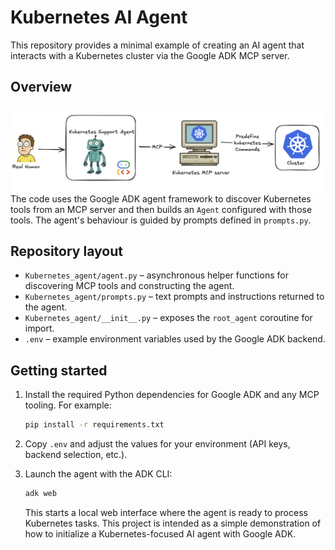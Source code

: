 # Kubernetes AI Agent

This repository provides a minimal example of creating an AI agent that interacts with a Kubernetes cluster via the Google ADK MCP server.

## Overview
![](docs/media/support_agent.png)
The code uses the Google ADK agent framework to discover Kubernetes tools from an MCP server and then builds an `Agent` configured with those tools. The agent's behaviour is guided by prompts defined in `prompts.py`.

## Repository layout

- `Kubernetes_agent/agent.py` – asynchronous helper functions for discovering MCP tools and constructing the agent.
- `Kubernetes_agent/prompts.py` – text prompts and instructions returned to the agent.
- `Kubernetes_agent/__init__.py` – exposes the `root_agent` coroutine for import.
- `.env` – example environment variables used by the Google ADK backend.

## Getting started

1. Install the required Python dependencies for Google ADK and any MCP tooling. For example:
   ```bash
   pip install -r requirements.txt
   ```
2. Copy `.env` and adjust the values for your environment (API keys, backend selection, etc.).

3. Launch the agent with the ADK CLI:
   ```bash
   adk web 
   ```
   This starts a local web interface where the agent is ready to process Kubernetes tasks.
This project is intended as a simple demonstration of how to initialize a Kubernetes-focused AI agent with Google ADK.
